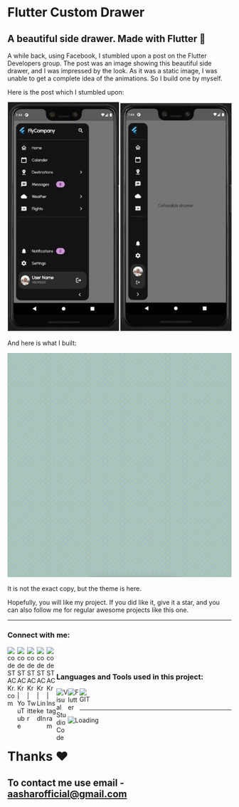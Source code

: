 # Flutter Custom Drawer

## A beautiful side drawer. Made with Flutter 💙

A while back, using Facebook, I stumbled upon a post on the Flutter Developers group. The post was an image showing this beautiful side drawer, and I was impressed by the look. As it was a static image, I was unable to get a complete idea of the animations. So I build one by myself.

Here is the post which I stumbled upon:

![facebook post about the ui](git_assets/post_image.jpeg)

And here is what I built:

![Sample gif](git_assets/flutter_custom_drawer.gif)

It is not the exact copy, but the theme is here.

Hopefully, you will like my project. If you did like it, give it a star, and you can also follow me for regular awesome projects like this one.

---

### Connect with me:

[<img align="left" alt="codeSTACKr.com" width="22px" src="https://cdn-icons-png.flaticon.com/512/841/841364.png" />][website]
[<img align="left" alt="codeSTACKr | YouTube" width="22px" src="https://cdn-icons-png.flaticon.com/512/1384/1384060.png" />][youtube]
[<img align="left" alt="codeSTACKr | Twitter" width="22px" src="https://cdn-icons-png.flaticon.com/512/733/733579.png" />][twitter]
[<img align="left" alt="codeSTACKr | LinkedIn" width="22px" src="https://cdn-icons-png.flaticon.com/512/174/174857.png" />][linkedin]
[<img align="left" alt="codeSTACKr | Instagram" width="22px" src="https://cdn-icons-png.flaticon.com/512/2111/2111463.png" />][instagram]

<br />
<br>

### Languages and Tools used in this project:

<img align="left" alt="Visual Studio Code" width="26px" src="https://upload.wikimedia.org/wikipedia/commons/thumb/9/9a/Visual_Studio_Code_1.35_icon.svg/1024px-Visual_Studio_Code_1.35_icon.svg.png" />
<img align="left" alt="Flutter" width="26px" src="https://cdn.statically.io/img/strattonapps.com/wp-content/uploads/2020/02/flutter-logo-5086DD11C5-seeklogo.com_.png" />

<img align="left" alt="GIT" width="26px" src="https://git-scm.com/images/logos/downloads/Git-Icon-1788C.png" />

<br />
<br>

---

<img align="left" src = "https://profile-counter.glitch.me/custom_drawer_flutter_aashar/count.svg" alt ="Loading">

<br>
<br>

# Thanks ❤️

## To contact me use email - aasharofficial@gmail.com

[website]: https://aasharwahla.com
[twitter]: https://twitter.com/AasharWahla
[youtube]: https://youtube.com/AasharWahla
[instagram]: https://instagram.com/aashar.wahla
[linkedin]: https://linkedin.com/in/AasharWahla
